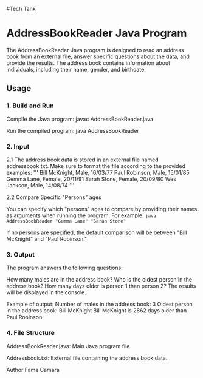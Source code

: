 #Tech Tank

# AddressBookReader Java Program

The AddressBookReader Java program is designed to read an address book from an external file, answer specific questions about the data, and provide the results. The address book contains information about individuals, including their name, gender, and birthdate.

## Usage

### 1. Build and Run

Compile the Java program:
  javac AddressBookReader.java
  
Run the compiled program:
  java AddressBookReader

### 2. Input

2.1 The address book data is stored in an external file named addressbook.txt. Make sure to format the file according to the provided examples:
'''
Bill McKnight, Male, 16/03/77
Paul Robinson, Male, 15/01/85
Gemma Lane, Female, 20/11/91
Sarah Stone, Female, 20/09/80
Wes Jackson, Male, 14/08/74
'''

2.2 Compare Specific "Persons" ages

You can specify which "persons" ages to compare by providing their names as arguments when running the program.
For example:
```java AddressBookReader "Gemma Lane" "Sarah Stone"```

If no persons are specified, the default comparison will be between "Bill McKnight" and "Paul Robinson."

### 3. Output
The program answers the following questions:

How many males are in the address book?
Who is the oldest person in the address book?
How many days older is person 1 than person 2?
The results will be displayed in the console.

Example of output:
Number of males in the address book: 3
Oldest person in the address book: Bill McKnight
Bill McKnight is 2862 days older than Paul Robinson.

### 4. File Structure
AddressBookReader.java: Main Java program file.

Addressbook.txt: External file containing the address book data.


Author
Fama Camara
